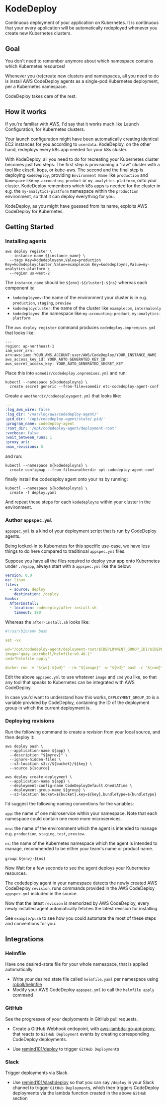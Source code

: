 # KodeDeploy

Continuous deployment of your application on Kubernetes. It is continuous that your every application will be automatically redeployed whenever you create new Kubernetes clusters.

## Goal

You don't need to remember anymore about which namespace contains which Kubernetes resources!

Whenever you (re)create new clusters and namespaces, all you need to do is install AWS CodeDeploy agents as a single-pod Kubernetes deployment, per a Kubernetes namespace.

CodeDeploy takes care of the rest.

## How it works

If you're familiar with AWS, I'd say that it works much like Launch Configuration, for Kubernetes clusters.

Your launch configuration might have been automatically creating identical EC2 instances for you according to `userdata`. KodeDeploy, on the other hand, redeploys every k8s app needed for your k8s cluster.

With KodeDeploy, all you need to do for recreating your Kubernetes cluster becomes just two steps. The first step is provisioning a "raw" cluster with a tool like eksctl, kops, or kube-aws. The second and the final step is deploying `KodeDeploy`, providing `Environment Name` like `production` and `Namespace` like `my-accounting-product` or `my-analytics-platform`, onto your cluster. KodeDeploy remembers which k8s apps is needed for the cluster in e.g. the `my-analytics-platform` namespace within the `production` environment, so that it can deploy everything for you.

KodeDeploy, as you might have guessed from its name, exploits AWS CodeDeploy for Kubernetes.

## Getting Started

### Installing agents

```console
aws deploy register \
  --instance-name ${instance_name} \
  --tags Key=kodedeployenv,Value=production Key=kodedeploycluster,Value=examplecom Key=kodedeployns,Value=my-analytics-platform \
  --region us-west-2
```

The `instance_name` should be `${env}-${cluster}-${ns}` whereas each component is:

- `kodedeployenv`: the name of the environment your cluster is in e.g. `production`, `staging`, `preview`
- `kodedeploycluster`: the name of the cluster like `examplecom`, `internalonly`
- `kodedeployns`: the namespace like `my-accounting-product`, `my-analytics-platform`

The `aws deploy register` command produces `codedeploy.onpremises.yml` that looks like:

```
---
region: ap-northeast-1
iam_user_arn: arn:aws:iam::YOUR_AWS_ACCOUNT:user/AWS/CodeDeploy/YOUR_INSTANCE_NAME
aws_access_key_id: YOUR_AUTO_GENERATED_KEY_ID
aws_secret_access_key: YOUR_AUTO_GENERATED_SECRET_KEY
```

Place this into `somedir/codedeploy.onpremises.yml` and run:

```console
kubectl --namespace ${kodedeployns} \
  create secret generic --from-file=somedir etc-codedeploy-agent-conf
```

Create a `anotherdir/codedeployagent.yml` that looks like:

```yaml
---
:log_aws_wire: false
:log_dir: '/var/log/aws/codedeploy-agent/'
:pid_dir: '/opt/codedeploy-agent/state/.pid/'
:program_name: codedeploy-agent
:root_dir: '/opt/codedeploy-agent/deployment-root'
:verbose: false
:wait_between_runs: 1
:proxy_uri:
:max_revisions: 5
```

and run:

```console
kubectl --namespace ${kodedeployns} \
  create configmap --from-file=anotherdir opt-codedeploy-agent-conf
```

finally install the codedeploy agent onto your ns by running:

```console
kubectl --namespace ${kodedeployns} \
  create -f deploy.yaml
```

And repeat these steps for each `kodedeployns` within your cluster in the environment.

### Author `appspec.yml`

`appspec.yml` is a kind of your deployment script that is run by CodeDeploy agents.

Being locked-in to Kubernetes for this specific use-case, we have less things to do here compared to traditinoal `appspec.yml` files.

Suppose you have all the files required to deploy your app onto Kubernetes under `./myapp`, always start with a `appspec.yml` like the below:

```yaml
version: 0.0
os: linux
files:
  - source: deploy
    destination: /deploy
hooks:
  AfterInstall:
  - location: codedeploy/after-install.sh
    timeout: 180
```

Whereas the `after-install.sh` looks like:

```yaml
#!/usr/bin/env bash

set -vx

wd="/opt/codedeploy-agent/deployment-root/${DEPLOYMENT_GROUP_ID}/${DEPLOYMENT_ID}/deployment-archive"
image="quay.io/roboll/helmfile:v0.40.1"
cmd="helmfile apply"

docker run -v "${wd}:${wd}" --rm "${image}" -w "${wd}" bash -c "${cmd}"
```

Edit the above `appspec.yml` to use whatever `image` and `cmd` you like, so that any tool that speaks to Kubernetes can be integrated with AWS CodeDeploy.

In case you'd want to understand how this works, `DEPLOYMENT_GROUP_ID` is a variable provided by CodeDeploy, containing the ID of the deployment group in which the current deployment is.

### Deploying revisions

Run the following command to create a revision from your local source, and then deploy it:

```console
aws deploy push \
  --application-name ${app} \
  --description "${myrev}" \
  --ignore-hidden-files \
  --s3-location s3://${bucket}/${key} \
  --source ${source}
```

```console
aws deploy create-deployment \
  --application-name ${app} \
  --deployment-config-name CodeDeployDefault.OneAtATime \
  --deployment-group-name ${group} \
  --s3-location bucket=${bucket},key=${key},bundleType=${bundletype}
```

I'd suggest the following naming conventions for the variables:

`app`: the name of one microservice within your namespace. Note that each namespace could contain one more more microservices.

`env`: the name of the environnment which the agent is intended to manage e.g. `production`, `staging`, `test`, `preview`.

`ns`: the name of the Kubernetes namespace which the agent is intended to manage, recommended to be either your team's name or product name.

`group`: `${env}-${ns}`

Now Wait for a few seconds to see the agent deploys your Kubernetes resources.

The codedeploy agent in your namespace detects the newly created AWS CodeDeploy `revision`, runs commands provided in the AWS CodeDeploy `appspec.yml` included in the source.

Now that the latest `revision` is memorized by AWS CodeDeploy, every newly installed agent automatically fetches the latest revision for installing.

See `example/push` to see how you could automate the most of these steps and conventions for you.

## Integrations

### Helmfile

Have one desired-state file for your whole namespace, that is applied automatically

- Write your desired state file called `helmfile.yaml` per namespace using [roboll/helmfile](https://github.com/roboll/helmfile)
- Modify your AWS CodeDeploy `appspec.yml` to call the `helmfile apply` command

### GitHub

See the progresses of your deplyoments in GitHub pull requests.

- Create a GitHub Webhook endopoint, with [aws-lambda-go-api-proxy](https://github.com/awslabs/aws-lambda-go-api-proxy), that reacts to `GitHub Deployment` events by creating corresponding CodeDeploy deployments.

- Use [remind101/deploy](https://github.com/remind101/deploy) to trigger `GitHub Deployment`s

### Slack

Trigger deployments via Slack.

- Use [remind101/slashdeploy](https://github.com/remind101/slashdeploy) so that you can say `/deploy` in your Slack channel to trigger `GitHub Deployment`s, which then triggers CodeDeploy deployments via the lambda function created in the above `GitHub` section
